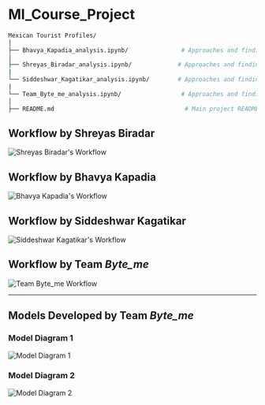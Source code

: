 # Ml_Course_Project

```bash
Mexican Tourist Profiles/
│
├── Bhavya_Kapadia_analysis.ipynb/               # Approaches and findings by Bhavya Kapadia IMT2022095
│
├── Shreyas_Biradar_analysis.ipynb/             # Approaches and findings by Shreyas Biradar IMT2022529
|
└── Siddeshwar_Kagatikar_analysis.ipynb/        # Approaches and findings by siddeshwar Kagatikar IMT2022026
|
└── Team_Byte_me_analysis.ipynb/                 # Approaches and findings by Team Byte Me 
│
├── README.md                                     # Main project README file

```

## Workflow by Shreyas Biradar  
![Shreyas Biradar's Workflow](https://github.com/user-attachments/assets/92b675bd-9d18-4f52-8a12-702d1acd8d34)  

## Workflow by Bhavya Kapadia  
![Bhavya Kapadia's Workflow](https://github.com/user-attachments/assets/7c15d37f-a84d-487a-8a26-93e2c2a292ca)  

## Workflow by Siddeshwar Kagatikar  
![Siddeshwar Kagatikar's Workflow](https://github.com/user-attachments/assets/45071155-8b02-4f0f-ad82-4a89f0d94eb8)  

## Workflow by Team _Byte_me_  
![Team Byte_me Workflow](https://github.com/user-attachments/assets/c9be836a-de32-49ad-bb99-17bd9046eac3)  

---

## Models Developed by Team _Byte_me_

### Model Diagram 1  
![Model Diagram 1](https://github.com/user-attachments/assets/4df94e81-ed35-4795-9e94-a879d26e95de)  

### Model Diagram 2  
![Model Diagram 2](https://github.com/user-attachments/assets/45ab82c9-0b20-415b-8d60-3630fa100ffe)  

